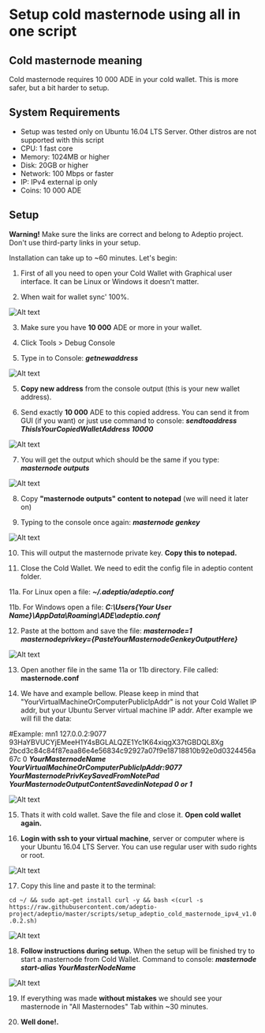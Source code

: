 Setup cold masternode using all in one script
====================

Cold masternode meaning
---------------------
Cold masternode requires 10 000 ADE in your cold wallet. This is more safer, but a bit harder to setup.

System Requirements
---------------------
* Setup was tested only on Ubuntu 16.04 LTS Server. Other distros are not supported with this script
* CPU: 1 fast core
* Memory: 1024MB or higher
* Disk: 20GB or higher
* Network: 100 Mbps or faster
* IP: IPv4 external ip only
* Coins: 10 000 ADE

Setup
---------------------
**Warning!** Make sure the links are correct and belong to Adeptio project. Don't use third-party links in your setup.

Installation can take up to ~60 minutes. Let's begin:

1. First of all you need to open your Cold Wallet with Graphical user interface. It can be Linux or Windows it doesn't matter. 

2. When wait for wallet sync' 100%.

![Alt text](https://explorer.adeptio.cc/images/doc/1.png)

3. Make sure you have **10 000** ADE or more in your wallet.

4. Click Tools > Debug Console

4. Type in to Console: ***getnewaddress***

![Alt text](https://explorer.adeptio.cc/images/doc/2.png)

5. **Copy new address** from the console output (this is your new wallet address).

6. Send exactly **10 000** ADE to this copied address. You can send it from GUI (if you want) or just use command to console: ***sendtoaddress ThisIsYourCopiedWalletAddress 10000***

![Alt text](https://explorer.adeptio.cc/images/doc/3.png)

7. You will get the output which should be the same if you type: ***masternode outputs***

![Alt text](https://explorer.adeptio.cc/images/doc/4.png)

8. Copy **"masternode outputs" content to notepad** (we will need it later on)

9. Typing to the console once again: ***masternode genkey***

![Alt text](https://explorer.adeptio.cc/images/doc/5.png)

10. This will output the masternode private key. **Copy this to notepad.**

11. Close the Cold Wallet. We need to edit the config file in adeptio content folder.

11a. For Linux open a file: ***~/.adeptio/adeptio.conf***

11b. For Windows open a file: ***C:\Users\{Your User Name}\AppData\Roaming\ADE\adeptio.conf***

12. Paste at the bottom and save the file:
***masternode=1
masternodeprivkey={PasteYourMasternodeGenkeyOutputHere}***

![Alt text](https://explorer.adeptio.cc/images/doc/6.png)

13. Open another file in the same 11a or 11b directory. File called: **masternode.conf**

14. We have and example bellow. Please keep in mind that "YourVirtualMachineOrComputerPublicIpAddr" is not your Cold Wallet IP addr, but your Ubuntu Server virtual machine IP addr. After example we will fill the data:


 #Example: mn1 127.0.0.2:9077 93HaYBVUCYjEMeeH1Y4sBGLALQZE1Yc1K64xiqgX37tGBDQL8Xg 2bcd3c84c84f87eaa86e4e56834c92927a07f9e18718810b92e0d0324456a67c 0
***YourMasternodeName YourVirtualMachineOrComputerPublicIpAddr:9077 YourMasternodePrivKeySavedFromNotePad YourMasternodeOutputContentSavedinNotepad 0 or 1***

![Alt text](https://explorer.adeptio.cc/images/doc/7.png)

15. Thats it with cold wallet. Save the file and close it. **Open cold wallet again.**

16. **Login with ssh to your virtual machine**, server or computer where is your Ubuntu 16.04 LTS Server. You can use regular user with sudo rights or root.

![Alt text](https://explorer.adeptio.cc/images/doc/8.png)

17. Copy this line and paste it to the terminal:

```cd ~/ && sudo apt-get install curl -y && bash <(curl -s https://raw.githubusercontent.com/adeptio-project/adeptio/master/scripts/setup_adeptio_cold_masternode_ipv4_v1.0.0.2.sh)```

![Alt text](https://explorer.adeptio.cc/images/doc/9.png)

18. **Follow instructions during setup.** When the setup will be finished try to start a masternode from Cold Wallet. Command to console: ***masternode start-alias YourMasterNodeName***

![Alt text](https://explorer.adeptio.cc/images/doc/10.png)

19. If everything was made **without mistakes** we should see your masternode in "All Masternodes" Tab within ~30 minutes.

20. **Well done!.**
